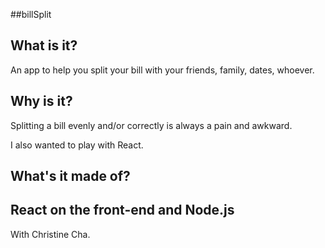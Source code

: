 ##billSplit

What is it?
---
An app to help you split your bill with your friends, family, dates, whoever.

Why is it?
---
Splitting a bill evenly and/or correctly is always a pain and awkward. 

I also wanted to play with React. 

What's it made of?
---
React on the front-end and Node.js 
---
With Christine Cha. 